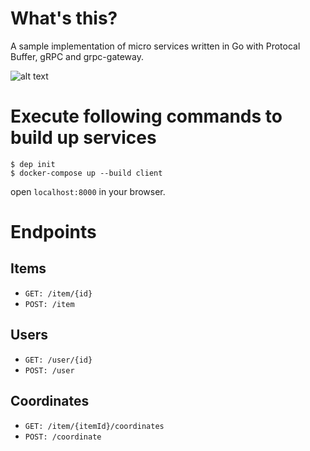 # What's this?

A sample implementation of micro services written in Go with Protocal Buffer, gRPC and grpc-gateway.

![alt text](https://user-images.githubusercontent.com/26586593/45367854-24a68600-b61d-11e8-865a-43bfdd7bc431.png)

# Execute following commands to build up services
```
$ dep init
$ docker-compose up --build client
```

open `localhost:8000` in your browser.

# Endpoints
## Items
- `GET: /item/{id}`
- `POST: /item`

## Users
- `GET: /user/{id}`
- `POST: /user`

## Coordinates
- `GET: /item/{itemId}/coordinates`
- `POST: /coordinate`

